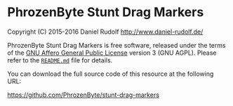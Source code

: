 PhrozenByte Stunt Drag Markers
==============================

Copyright (C) 2015-2016  Daniel Rudolf <http://www.daniel-rudolf.de/>

PhrozenByte Stunt Drag Markers is free software, released under the terms of
the [GNU Affero General Public License](LICENSE) version 3 (GNU AGPL). Please
refer to the [`README.md`](README.md) file for details.

You can download the full source code of this resource at the following URL:

https://github.com/PhrozenByte/stunt-drag-markers
